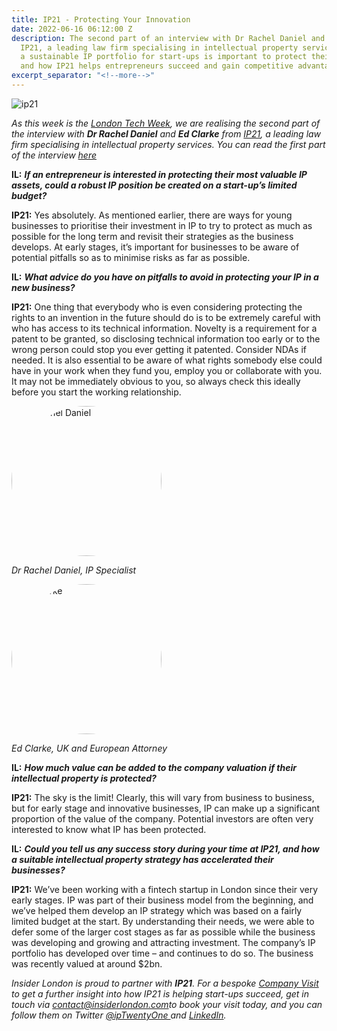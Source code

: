 ```yaml
---
title: IP21 - Protecting Your Innovation
date: 2022-06-16 06:12:00 Z
description: The second part of an interview with Dr Rachel Daniel and Ed Clarke from
  IP21, a leading law firm specialising in intellectual property services. Building
  a sustainable IP portfolio for start-ups is important to protect their innovation,
  and how IP21 helps entrepreneurs succeed and gain competitive advantage
excerpt_separator: "<!--more-->"
---
```


![ip21](/uploads/ip21.jpg)

*As this week is the [London Tech Week](https://londontechweek.com/), we are realising the second part of the interview with **Dr Rachel Daniel** and **Ed Clarke** from [IP21](https://ip21.com), a leading law firm specialising in intellectual property services. You can read the first part of the interview [here](https://www.insiderlondon.com/blog/introducing-ip21-protecting-your-innovation/)*

**IL:** ***If an entrepreneur is interested in protecting their most valuable IP assets, could a robust IP position be created on a start-up’s limited budget?***

**IP21:** Yes absolutely. As mentioned earlier, there are ways for young businesses to prioritise their investment in IP to try to protect as much as possible for the long term and revisit their strategies as the business develops. At early stages, it’s important for businesses to be aware of potential pitfalls so as to minimise risks as far as possible.

<!--more-->

**IL:** ***What advice do you have on pitfalls to avoid in protecting your IP in a new business?***

**IP21:** One thing that everybody who is even considering protecting the rights to an invention in the future should do is to be extremely careful with who has access to its technical information. Novelty is a requirement for a patent to be granted, so disclosing technical information too early or to the wrong person could stop you ever getting it patented. Consider NDAs if needed. It is also essential to be aware of what rights somebody else could have in your work when they fund you, employ you or collaborate with you. It may not be immediately obvious to you, so always check this ideally before you start the working relationship.

<div class="u-flex u-flex-wrap u-flex-justify-content-space-between u-padding-large" >
<div class="u-flex u-flex-align-center u-flex-direction-column u-padding-small">
<img src="/uploads/Dr%20Rachel%20Daniel_resized.jpg" alt="Dr Rachel Daniel"  width="240" height="240px" style="border-radius:50%" class="dropdown-menu-inner"><p class="small u-margin-top-small"><em>Dr Rachel Daniel, IP Specialist</em></p></div>
<div class="u-flex u-flex-align-center u-flex-direction-column u-padding-small"><img src="/uploads/Ed%20Clarke_edited.jpg" alt="Ed Clarke"  width="240" height="240px" style="border-radius:50%" class="dropdown-menu-inner"><p class="small u-margin-top-small"><em>Ed Clarke, UK and European Attorney</em></p></div></div>

**IL:** ***How much value can be added to the company valuation if their intellectual property is protected?***

**IP21:** The sky is the limit! Clearly, this will vary from business to business, but for early stage and innovative businesses, IP can make up a significant proportion of the value of the company. Potential investors are often very interested to know what IP has been protected.

**IL:** ***Could you tell us any success story during your time at IP21, and how a suitable intellectual property strategy has accelerated their businesses?***

**IP21:** We’ve been working with a fintech startup in London since their very early stages. IP was part of their business model from the beginning, and we’ve helped them develop an IP strategy which was based on a fairly limited budget at the start. By understanding their needs, we were able to defer some of the larger cost stages as far as possible while the business was developing and growing and attracting investment. The company’s IP portfolio has developed over time – and continues to do so. The business was recently valued at around $2bn.

*Insider London is proud to partner with **IP21**. For a bespoke [Company Visit](https://www.insiderlondon.com/london/company-visits/) to get a further insight into how IP21 is helping start-ups succeed, get in touch via <a href="mailto:contact@insiderlondon.com">contact@insiderlondon.com</a>to book your visit today, and you can follow them on Twitter [@ipTwentyOne
](https://twitter.com/iptwentyone?lang=en) and [LinkedIn](https://www.linkedin.com/company/ip21-ltd/).*
